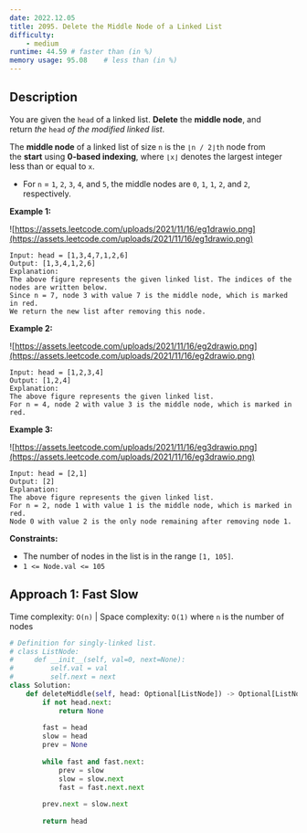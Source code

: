 ```yaml
---
date: 2022.12.05
title: 2095. Delete the Middle Node of a Linked List
difficulty:
    - medium
runtime: 44.59 # faster than (in %)
memory usage: 95.08    # less than (in %)
---
```

## Description
You are given the `head` of a linked list. **Delete** the **middle node**, and return *the* `head` *of the modified linked list*.

The **middle node** of a linked list of size `n` is the `⌊n / 2⌋th` node from the **start** using **0-based indexing**, where `⌊x⌋` denotes the largest integer less than or equal to `x`.

- For `n` = `1`, `2`, `3`, `4`, and `5`, the middle nodes are `0`, `1`, `1`, `2`, and `2`, respectively.

**Example 1:**

![https://assets.leetcode.com/uploads/2021/11/16/eg1drawio.png](https://assets.leetcode.com/uploads/2021/11/16/eg1drawio.png)

```
Input: head = [1,3,4,7,1,2,6]
Output: [1,3,4,1,2,6]
Explanation:
The above figure represents the given linked list. The indices of the nodes are written below.
Since n = 7, node 3 with value 7 is the middle node, which is marked in red.
We return the new list after removing this node.

```

**Example 2:**

![https://assets.leetcode.com/uploads/2021/11/16/eg2drawio.png](https://assets.leetcode.com/uploads/2021/11/16/eg2drawio.png)

```
Input: head = [1,2,3,4]
Output: [1,2,4]
Explanation:
The above figure represents the given linked list.
For n = 4, node 2 with value 3 is the middle node, which is marked in red.

```

**Example 3:**

![https://assets.leetcode.com/uploads/2021/11/16/eg3drawio.png](https://assets.leetcode.com/uploads/2021/11/16/eg3drawio.png)

```
Input: head = [2,1]
Output: [2]
Explanation:
The above figure represents the given linked list.
For n = 2, node 1 with value 1 is the middle node, which is marked in red.
Node 0 with value 2 is the only node remaining after removing node 1.
```

**Constraints:**

- The number of nodes in the list is in the range `[1, 105]`.
- `1 <= Node.val <= 105`

## Approach 1: Fast Slow
Time complexity: `O(n)`    |    Space complexity: `O(1)`
where `n` is the number of nodes

``` python
# Definition for singly-linked list.
# class ListNode:
#     def __init__(self, val=0, next=None):
#         self.val = val
#         self.next = next
class Solution:
    def deleteMiddle(self, head: Optional[ListNode]) -> Optional[ListNode]:
        if not head.next:
            return None
        
        fast = head
        slow = head
        prev = None
        
        while fast and fast.next:
            prev = slow
            slow = slow.next
            fast = fast.next.next
        
        prev.next = slow.next
        
        return head
```